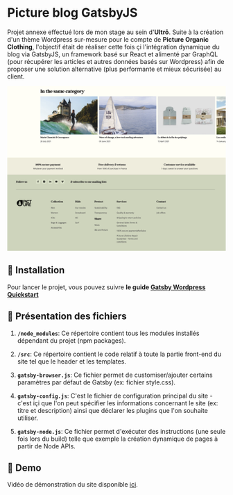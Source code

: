 # Picture blog GatsbyJS

Projet annexe effectué lors de mon stage au sein d'**Ultrō**.
Suite à la création d'un thème Wordpress sur-mesure pour le compte de **Picture Organic Clothing**, l'objectif était de réaliser cette fois çi l'intégration dynamique du blog via GatsbyJS, un framework basé sur React et alimenté par GraphQL (pour récupérer les articles et autres données basés sur Wordpress) afin de proposer une solution alternative (plus performante et mieux sécurisée) au client.

![Screenshot](screenshot.png)

## 🚀 Installation

Pour lancer le projet, vous pouvez suivre **le guide [Gatsby Wordpress Quickstart](https://github.com/gatsbyjs/gatsby-source-wordpress-experimental/blob/master/docs/getting-started.md#quick-start)**

## 👀 Présentation des fichiers

1.  **`/node_modules`**: Ce répertoire contient tous les modules installés dépendant du projet (npm packages).

2.  **`/src`**: Ce répertoire contient le code relatif à toute la partie front-end du site tel que le header et les templates.

3.  **`gatsby-browser.js`**: Ce fichier permet de customiser/ajouter certains paramètres par défaut de Gatsby (ex: fichier style.css).

4.  **`gatsby-config.js`**: C'est le fichier de configuration principal du site - c'est içi que l'on peut spécifier les informations concernant le site (ex: titre et description) ainsi que déclarer les plugins que l'on souhaite utiliser.

5.  **`gatsby-node.js`**: Ce fichier permet d'exécuter des instructions (une seule fois lors du build) telle que exemple la création dynamique de pages à partir de Node APIs.

## 💫 Demo

Vidéo de démonstration du site disponible [ici](https://drive.google.com/file/d/1T5zzW0QRBbjfzjGlWh0uzvURBvscKNgF).
